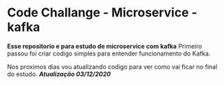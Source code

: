 # Code Challange - Microservice - kafka
**Esse repositorio e para estudo de microservice com kafka**
    Primeiro passou foi criar codigo simples para entender funcionamento do Kafka.

Nos proximos dias vou atualizando codigo para ver como vai ficar no final do estudo. ***Atualização 03/12/2020***
